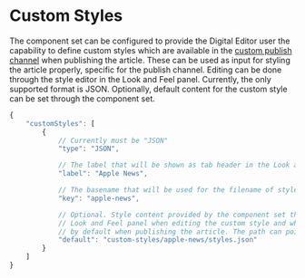 # Custom Styles

The component set can be configured to provide the Digital Editor user the capability to define custom styles which are available in the [custom publish channel](https://helpcenter.woodwing.com/hc/en-us/articles/360040134192--Configuring-Studio-for-publishing-to-a-custom-Publish-Channel) when publishing the article. These can be used as input for styling the article properly, specific for the publish channel. Editing can be done through the style editor in the Look and Feel panel. Currently, the only supported format is JSON. Optionally, default content for the custom style can be set through the component set.

```javascript
{
    "customStyles": [
        {
            // Currently must be "JSON"
            "type": "JSON",

            // The label that will be shown as tab header in the Look and Feel panel
            "label": "Apple News",

            // The basename that will be used for the filename of style in the publish package
            "key": "apple-news",

            // Optional. Style content provided by the component set that will be shown by default in the
            // Look and Feel panel when editing the custom style and which will be sent in the publish as content
            // by default when publishing the article. The path can point to anywhere in the component set.
            "default": "custom-styles/apple-news/styles.json"
        }
    ]
}
```
